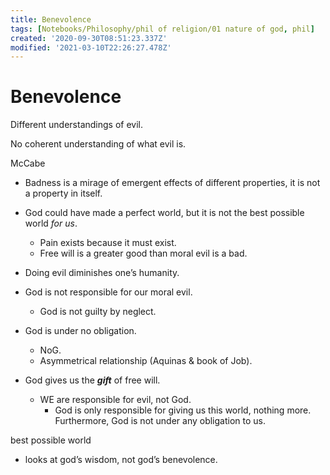 ```yaml
---
title: Benevolence
tags: [Notebooks/Philosophy/phil of religion/01 nature of god, phil]
created: '2020-09-30T08:51:23.337Z'
modified: '2021-03-10T22:26:27.478Z'
---
```


# Benevolence

Different understandings of evil.

No coherent understanding of what evil is.





McCabe

- Badness is a mirage of emergent effects of different properties, it is not a property in itself.

- God could have made a perfect world, but it is not the best possible world *for us*.
  - Pain exists because it must exist.
  - Free will is a greater good than moral evil is a bad.
- Doing evil diminishes one’s humanity.
- God is not responsible for our moral evil.
  - God is not guilty by neglect.

- God is under no obligation.
  - NoG.
  - Asymmetrical relationship (Aquinas & book of Job).
- God gives us the ***gift*** of free will.
  - WE are responsible for evil, not God.
    - God is only responsible for giving us this world, nothing more. Furthermore, God is not under any obligation to us.





best possible world

- looks at god’s wisdom, not god’s benevolence.
